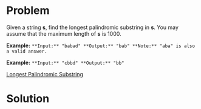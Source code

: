 
# Problem

Given a string **s**, find the longest palindromic substring in **s**. You may
assume that the maximum length of **s** is 1000.

**Example:**
    ```
    **Input:** "babad"
    **Output:** "bab"
    **Note:** "aba" is also a valid answer.
    ```

**Example:**
    ```
    **Input:** "cbbd"
    **Output:** "bb"
    ```



[Longest Palindromic Substring](https://leetcode.com/problems/longest-palindromic-substring)

# Solution



